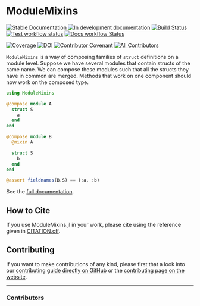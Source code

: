 # ModuleMixins

[![Stable Documentation](https://img.shields.io/badge/docs-stable-blue.svg)](https://jhidding.github.io/ModuleMixins.jl/stable)
[![In development documentation](https://img.shields.io/badge/docs-dev-blue.svg)](https://jhidding.github.io/ModuleMixins.jl/dev)
[![Build Status](https://github.com/jhidding/ModuleMixins.jl/workflows/Test/badge.svg)](https://github.com/jhidding/ModuleMixins.jl/actions)
[![Test workflow status](https://github.com/jhidding/ModuleMixins.jl/actions/workflows/Test.yml/badge.svg?branch=main)](https://github.com/jhidding/ModuleMixins.jl/actions/workflows/Test.yml?query=branch%3Amain)
[![Docs workflow Status](https://github.com/jhidding/ModuleMixins.jl/actions/workflows/Docs.yml/badge.svg?branch=main)](https://github.com/jhidding/ModuleMixins.jl/actions/workflows/Docs.yml?query=branch%3Amain)

[![Coverage](https://codecov.io/gh/jhidding/ModuleMixins.jl/branch/main/graph/badge.svg)](https://codecov.io/gh/jhidding/ModuleMixins.jl)
[![DOI](https://zenodo.org/badge/DOI/FIXME)](https://doi.org/FIXME)
[![Contributor Covenant](https://img.shields.io/badge/Contributor%20Covenant-2.1-4baaaa.svg)](CODE_OF_CONDUCT.md)
[![All Contributors](https://img.shields.io/github/all-contributors/jhidding/ModuleMixins.jl?labelColor=5e1ec7&color=c0ffee&style=flat-square)](#contributors)

`ModuleMixins` is a way of composing families of `struct` definitions on a module level. Suppose we have several modules that contain structs of the same name. We can compose these modules such that all the structs they have in common are merged. Methods that work on one component should now work on the composed type.

```julia
using ModuleMixins

@compose module A
  struct S
    a
  end
end

@compose module B
  @mixin A

  struct S
    b
  end
end

@assert fieldnames(B.S) == (:a, :b)
```

See the [full documentation](https://jhidding.github.io/ModuleMixins.jl/).

## How to Cite

If you use ModuleMixins.jl in your work, please cite using the reference given in [CITATION.cff](https://github.com/jhidding/ModuleMixins.jl/blob/main/CITATION.cff).

## Contributing

If you want to make contributions of any kind, please first that a look into our [contributing guide directly on GitHub](docs/src/90-contributing.md) or the [contributing page on the website](https://jhidding.github.io/ModuleMixins.jl/dev/90-contributing/).

---

### Contributors

<!-- ALL-CONTRIBUTORS-LIST:START - Do not remove or modify this section -->
<!-- prettier-ignore-start -->
<!-- markdownlint-disable -->

<!-- markdownlint-restore -->
<!-- prettier-ignore-end -->

<!-- ALL-CONTRIBUTORS-LIST:END -->
